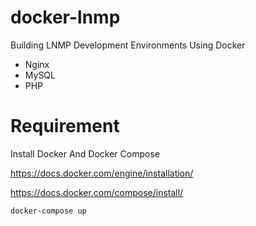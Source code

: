 # docker-lnmp
Building LNMP Development Environments Using Docker

*   Nginx
*   MySQL
*   PHP

# Requirement

Install Docker And Docker Compose

https://docs.docker.com/engine/installation/

https://docs.docker.com/compose/install/

```
docker-compose up
```

